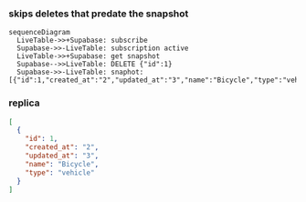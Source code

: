 ### skips deletes that predate the snapshot

```mermaid
sequenceDiagram
  LiveTable->>+Supabase: subscribe
  Supabase->>-LiveTable: subscription active
  LiveTable->>+Supabase: get snapshot
  Supabase-->>LiveTable: DELETE {"id":1}
  Supabase->>-LiveTable: snaphot: [{"id":1,"created_at":"2","updated_at":"3","name":"Bicycle","type":"vehicle"}]
```

### replica
```json
[
  {
    "id": 1,
    "created_at": "2",
    "updated_at": "3",
    "name": "Bicycle",
    "type": "vehicle"
  }
]
```
